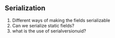## Serialization

1. Different ways of making the fields serializable
2. Can we serialize static fields?
3. what is the use of serialversionuid?

